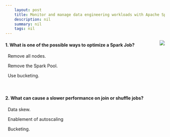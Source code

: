 ```yaml
---
    layout: post
    title: Monitor and manage data engineering workloads with Apache Spark in Azure Synapse Analytics 
    description: nil
    summary: nil
    tags: nil
---
```



 <a target="_blank" href="https://docs.microsoft.com/en-us/learn/modules/monitor-manage-data-engineering-workloads-apache-spark-azure-synapse-analytics/6-knowledge-check/"><i class="fas fa-external-link-alt"></i> </a>
 <img align="right" src="https://docs.microsoft.com/en-us/learn/achievements/monitor-manage-data-engineering-workloads-apache-spark-azure-synapse.svg">
####  1. What is one of the possible ways to optimize a Spark Job?


<i class='far fa-square'></i> &nbsp;&nbsp;Remove all nodes.

<i class='far fa-square'></i> &nbsp;&nbsp;Remove the Spark Pool.

<i class='fas fa-check-square' style='color: Dodgerblue;'></i> &nbsp;&nbsp;Use bucketing.
<br />
<br />
<br />

####  2. What can cause a slower performance on join or shuffle jobs?


<i class='fas fa-check-square' style='color: Dodgerblue;'></i> &nbsp;&nbsp;Data skew.

<i class='far fa-square'></i> &nbsp;&nbsp;Enablement of autoscaling

<i class='far fa-square'></i> &nbsp;&nbsp;Bucketing.
<br />
<br />
<br />
